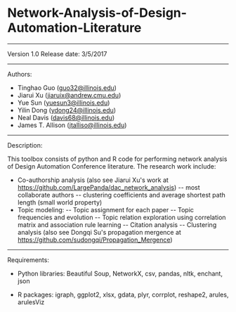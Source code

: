 # Network-Analysis-of-Design-Automation-Literature

-------------------------------------------------------------------------------
Version 1.0
Release date: 3/5/2017

--------------------------------------------------------------------------------
Authors: 
- Tinghao Guo (guo32@illinois.edu)
- Jiarui Xu (jiaruix@andrew.cmu.edu)
- Yue Sun (yuesun3@illinois.edu)
- Yilin Dong (ydong24@illinois.edu)
- Neal Davis (davis68@illinois.edu)
- James T. Allison (jtalliso@illinois.edu)

-------------------------------------------------------------------------------
Description:

This toolbox consists of python and R code for performing network analysis of
Design Automation Conference literature. The research work include:
- Co-authorship analysis (also see Jiarui Xu's work at https://github.com/LargePanda/dac_network_analysis)
 -- most collaborate authors
 -- clustering coefficients and average shortest path length (small world property)
- Topic modeling: 
 -- Topic assignment for each paper
 -- Topic frequencies and evolution
 -- Topic relation exploration using correlation matrix and association rule learning
 -- Citation analysis
 -- Clustering analysis (also see Dongqi Su's propagation mergence at https://github.com/sudongqi/Propagation_Mergence)
 
-------------------------------------------------------------------------------
Requirements:

- Python libraries: Beautiful Soup, NetworkX, csv, pandas, nltk, enchant, json

- R packages: igraph, ggplot2, xlsx, gdata, plyr, corrplot, reshape2, arules, arulesViz
